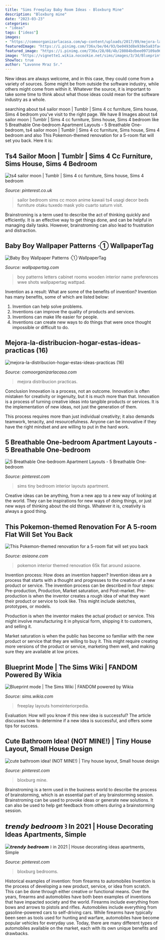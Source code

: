 ```yaml
---
title: "Sims Freeplay Baby Room Ideas - Bloxburg Mine"
description: "Bloxburg mine"
date: "2023-03-23"
categories:
- "ideas"
tags: ["ideas"]
images:
- "https://comoorganizarlacasa.com/wp-content/uploads/2017/09/mejora-la-distribucion-hogar-estas-ideas-practicas-16.jpg"
featuredImage: "https://i.pinimg.com/736x/be/04/93/be0493d8e938e5a83fac8c05614b0078.jpg"
featured_image: "https://i.pinimg.com/736x/28/08/4b/28084bdbee097109a9669a552e6fd354--bedroom-designs-bedroom-ideas.jpg"
image: "https://vignette1.wikia.nocookie.net/sims/images/3/3d/Blueprint_mode.jpg/revision/latest?cb=20121117144847"
ShowToc: true
author: "Lavonne Mraz Sr."
---
```



New ideas are always welcome, and in this case, they could come from a variety of sources. Some might be from outside the software industry, while others might come from within it. Whatever the source, it is important to take some time to think about what those ideas could mean for the software industry as a whole.

	

		
searching about ts4 sailor moon | Tumblr | Sims 4 cc furniture, Sims house, Sims 4 bedroom you've visit to the right page. We have 8 Images about ts4 sailor moon | Tumblr | Sims 4 cc furniture, Sims house, Sims 4 bedroom like 5 Breathable One-bedroom Apartment Layouts - 5 Breathable One-bedroom, ts4 sailor moon | Tumblr | Sims 4 cc furniture, Sims house, Sims 4 bedroom and also This Pokemon-themed renovation for a 5-room flat will set you back. Here it is:
		
    
## Ts4 Sailor Moon | Tumblr | Sims 4 Cc Furniture, Sims House, Sims 4 Bedroom

<img loading=lazy src="https://i.pinimg.com/736x/28/08/4b/28084bdbee097109a9669a552e6fd354--bedroom-designs-bedroom-ideas.jpg" onerror="this.onerror=null;this.src='https://tse4.mm.bing.net/th?id=OIP.MHD6QCP3Srx_x9Bai2LBbQHaEK&amp;pid=15.1';" alt="ts4 sailor moon | Tumblr | Sims 4 cc furniture, Sims house, Sims 4 bedroom">

_Source: pinterest.co.uk_

>sailor bedroom sims cc moon anime kawaii ts4 usagi decor beds furniture otaku tuxedo mask yolo cuarto saturn visit. 

	

Brainstroming is a term used to describe the act of thinking quickly and efficiently. It is an effective way to get things done, and can be helpful in managing daily tasks. However, brainstroming can also lead to frustration and distraction.

    
## Baby Boy Wallpaper Patterns ·① WallpaperTag

<img loading=lazy src="https://wallpapertag.com/wallpaper/full/e/4/a/829690-baby-boy-wallpaper-patterns-1920x1440-ipad-pro.jpg" onerror="this.onerror=null;this.src='https://tse1.mm.bing.net/th?id=OIP._DpDkWxPwrJGqMb_oQeUvQHaFj&amp;pid=15.1';" alt="Baby Boy Wallpaper Patterns ·① WallpaperTag">

_Source: wallpapertag.com_

>boy patterns letters cabinet rooms wooden interior name preferences wwe shots wallpapertag wattpad. 

	

Invention as a result: What are some of the benefits of invention?
Invention has many benefits, some of which are listed below: 
1. Invention can help solve problems. 
2. Inventions can improve the quality of products and services. 
3. Inventions can make life easier for people. 
4. Inventions can create new ways to do things that were once thought impossible or difficult to do.

    
## Mejora-la-distribucion-hogar-estas-ideas-practicas (16)

<img loading=lazy src="https://comoorganizarlacasa.com/wp-content/uploads/2017/09/mejora-la-distribucion-hogar-estas-ideas-practicas-16.jpg" onerror="this.onerror=null;this.src='https://tse2.mm.bing.net/th?id=OIP.9eCleRotaPLIAtRTE5OifwHaF7&amp;pid=15.1';" alt="mejora-la-distribucion-hogar-estas-ideas-practicas (16)">

_Source: comoorganizarlacasa.com_

>mejora distribucion practicas. 

	

Conclusion
Innovation is a process, not an outcome.
Innovation is often mistaken for creativity or ingenuity, but it is much more than that. Innovation is a process of turning creative ideas into tangible products or services. It is the implementation of new ideas, not just the generation of them.

This process requires more than just individual creativity; it also demands teamwork, tenacity, and resourcefulness. Anyone can be innovative if they have the right mindset and are willing to put in the hard work.

    
## 5 Breathable One-bedroom Apartment Layouts - 5 Breathable One-bedroom

<img loading=lazy src="https://i.pinimg.com/736x/b5/6e/82/b56e8238a3a0d9a737524284a4f90a4a.jpg" onerror="this.onerror=null;this.src='https://tse1.mm.bing.net/th?id=OIP.hjABDfLO4m-DOXqgY-z28wHaHa&amp;pid=15.1';" alt="5 Breathable One-bedroom Apartment Layouts - 5 Breathable One-bedroom">

_Source: pinterest.com_

>sims tiny bedroom interior layouts apartment. 

	

Creative ideas can be anything, from a new app to a new way of looking at the world. They can be inspirations for new ways of doing things, or just new ways of thinking about the old things. Whatever it is, creativity is always a good thing.

    
## This Pokemon-themed Renovation For A 5-room Flat Will Set You Back

<img loading=lazy src="https://www.asiaone.com/sites/default/files/styles/a1_og_image/public/original_images/Jul2020/105769022_3163824433675179_2811956812918213160_o.jpg?itok=as5-RutI" onerror="this.onerror=null;this.src='https://tse2.mm.bing.net/th?id=OIP.RsYOx7H6jTqDVkwimDcA4gHaE8&amp;pid=15.1';" alt="This Pokemon-themed renovation for a 5-room flat will set you back">

_Source: asiaone.com_

>pokemon interior themed renovation 65k flat around asiaone. 

	

Invention process: How does an invention happen?
Invention ideas are a process that starts with a thought and progresses to the creation of a new product or service. The invention process can be described in four steps: Pre-production, Production, Market saturation, and Post-market.
Pre-production is when the inventor creates a rough idea of what they want their product or service to look like. This might include sketches, prototypes, or models.

Production is when the inventor makes the actual product or service. This might involve manufacturing it in physical form, shipping it to customers, and selling it.

Market saturation is when the public has become so familiar with the new product or service that they are willing to buy it. This might require creating more versions of the product or service, marketing them well, and making sure they are available at low prices.

    
## Blueprint Mode | The Sims Wiki | FANDOM Powered By Wikia

<img loading=lazy src="https://vignette1.wikia.nocookie.net/sims/images/3/3d/Blueprint_mode.jpg/revision/latest?cb=20121117144847" onerror="this.onerror=null;this.src='https://tse4.mm.bing.net/th?id=OIP.zsZt--923TrOTvVptCWD8QHaEo&amp;pid=15.1';" alt="Blueprint mode | The Sims Wiki | FANDOM powered by Wikia">

_Source: sims.wikia.com_

>freeplay layouts homeinteriorpedia. 

	

Evaluation: How will you know if this new idea is successful?
The article discusses how to determine if a new idea is successful, and offers some tips for success.

    
## Cute Bathroom Idea! (NOT MINE!) | Tiny House Layout, Small House Design

<img loading=lazy src="https://i.pinimg.com/736x/e5/1e/85/e51e85630c3acc23bba05fbc95e42b6c.jpg" onerror="this.onerror=null;this.src='https://tse2.mm.bing.net/th?id=OIP.wRvti63avq-sjvuFel6z-wHaD0&amp;pid=15.1';" alt="cute bathroom idea! (NOT MINE!) | Tiny house layout, Small house design">

_Source: pinterest.com_

>bloxburg mine. 

	

Brainstroming is a term used in the business world to describe the process of brainstorming, which is an essential part of any brainstorming session. Brainstroming can be used to provoke ideas or generate new solutions. It can also be used to help get feedback from others during a brainstorming session.

    
## 𝙩𝙧𝙚𝙣𝙙𝙮 𝙗𝙚𝙙𝙧𝙤𝙤𝙢 ꒱ In 2021 | House Decorating Ideas Apartments, Simple

<img loading=lazy src="https://i.pinimg.com/736x/be/04/93/be0493d8e938e5a83fac8c05614b0078.jpg" onerror="this.onerror=null;this.src='https://tse4.mm.bing.net/th?id=OIP.G1_l6DwZ0w48qb99_9Pp5AHaGy&amp;pid=15.1';" alt="𝙩𝙧𝙚𝙣𝙙𝙮 𝙗𝙚𝙙𝙧𝙤𝙤𝙢 ꒱ in 2021 | House decorating ideas apartments, Simple">

_Source: pinterest.com_

>bloxburg bedrooms. 

	

Historical examples of invention: from firearms to automobiles
Invention is the process of developing a new product, service, or idea from scratch. This can be done through either creative or functional means. Over the years, firearms and automobiles have both been examples of inventions that have impacted society and the world. Firearms include everything from bows and arrows to pistols and rifles. Automobiles include everything from gasoline-powered cars to self-driving cars. While firearms have typically been seen as tools used for hunting and warfare, automobiles have become popular vehicles for everyday use. Today, there are many different types of automobiles available on the market, each with its own unique benefits and drawbacks.

